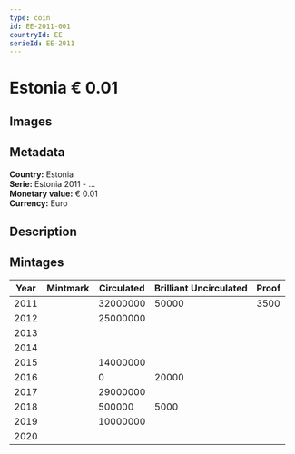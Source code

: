 ```yaml
---
type: coin
id: EE-2011-001
countryId: EE
serieId: EE-2011
---
```


# Estonia € 0.01

## Images


## Metadata

**Country:** Estonia\
**Serie:** Estonia 2011 - ...\
**Monetary value:** € 0.01\
**Currency:** Euro

## Description


## Mintages
| Year | Mintmark | Circulated | Brilliant Uncirculated | Proof |
| ---- | -------- | ---------- | ---------------------- | ----- |
| 2011 |  | 32000000| 50000 | 3500 |
| 2012 |  | 25000000|  |  |
| 2013 |  | |  |  |
| 2014 |  | |  |  |
| 2015 |  | 14000000|  |  |
| 2016 |  | 0| 20000 |  |
| 2017 |  | 29000000|  |  |
| 2018 |  | 500000| 5000 |  |
| 2019 |  | 10000000|  |  |
| 2020 |  | |  |  |

